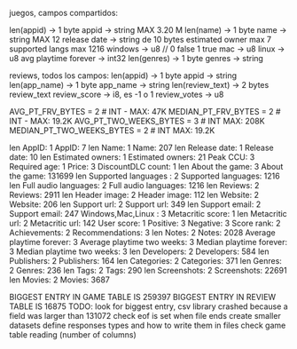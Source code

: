 

juegos, campos compartidos:

len(appid) -> 1 byte 
appid -> string  MAX 3.20 M
len(name) -> 1 byte
name -> string MAX 12
release date -> string de 10 bytes
estimated owner max 7
supported langs max 1216
windows -> u8 // 0 false 1 true
mac -> u8
linux -> u8
avg playtime forever -> int32 
len(genres) -> 1 byte
genres -> string

reviews, todos los campos:
len(appid) -> 1 byte
appid -> string
len(app_name) -> 1 byte
app_name -> string 
len(review_text) -> 2 bytes
review_text
review_score -> i8, es -1 o 1
review_votes -> u8



AVG_PT_FRV_BYTES = 2 # INT - MAX: 47K
MEDIAN_PT_FRV_BYTES = 2 # INT - MAX: 19.2K
AVG_PT_TWO_WEEKS_BYTES = 3 # INT MAX: 208K
MEDIAN_PT_TWO_WEEKS_BYTES = 2 # INT MAX: 19.2K

len AppID: 1
AppID: 7
len Name: 1
Name: 207
len Release date: 1
Release date: 10
len Estimated owners: 1
Estimated owners: 21
Peak CCU: 3
Required age: 1
Price: 3
DiscountDLC count: 1
len About the game: 3
About the game: 131699
len Supported languages : 2
Supported languages: 1216
len Full audio languages: 2
Full audio languages: 1216
len Reviews: 2
Reviews: 2911
len Header image: 2
Header image: 112
len Website: 2
Website: 206
len Support url: 2
Support url: 349
len Support email: 2
Support email: 247
Windows,Mac,Linux : 3
Metacritic score: 1
len Metacritic url: 2
Metacritic url: 142
User score: 1
Positive: 3
Negative: 3
Score rank: 2
Achievements: 2
Recommendations: 3
len Notes: 2
Notes: 2028
Average playtime forever: 3
Average playtime two weeks: 3
Median playtime forever: 3
Median playtime two weeks: 3
len Developers: 2
Developers: 584
len Publishers: 2
Publishers: 164
len Categories: 2
Categories: 371
len Genres: 2
Genres: 236
len Tags: 2
Tags: 290
len Screenshots: 2
Screenshots: 22691
len Movies: 2
Movies: 3687


BIGGEST ENTRY IN GAME TABLE IS 259397
BIGGEST ENTRY IN REVIEW TABLE IS 16875
TODO:
look for biggest entry, csv library crashed because a field was larger than 131072
check eof is set when file ends
create smaller datasets
define responses types and how to write them in files
check game table reading (number of columns)